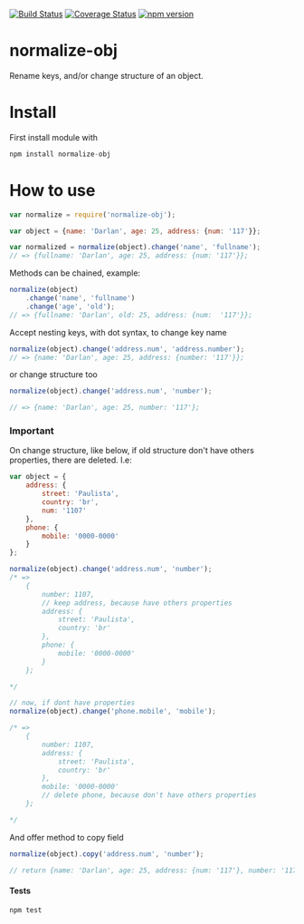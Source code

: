 [![Build Status](https://travis-ci.org/darlanmendonca/normalize-obj.svg)](https://travis-ci.org/thebergamo/parsick) 
[![Coverage Status](https://coveralls.io/repos/darlanmendonca/normalize-obj/badge.svg?branch=master&service=github)](https://coveralls.io/github/darlanmendonca/normalize-obj?branch=master)
[![npm version](https://badge.fury.io/js/normalize-obj.svg)](https://badge.fury.io/js/normalize-obj)

# normalize-obj

Rename keys, and/or change structure of an object.

# Install

First install module with 
```js 
npm install normalize-obj
```

# How to use

```js
var normalize = require('normalize-obj');

var object = {name: 'Darlan', age: 25, address: {num: '117'}};

var normalized = normalize(object).change('name', 'fullname');
// => {fullname: 'Darlan', age: 25, address: {num: '117'}};
```

Methods can be chained, example:

```js
normalize(object)
	.change('name', 'fullname')
	.change('age', 'old');
// => {fullname: 'Darlan', old: 25, address: {num:  '117'}};
```

Accept nesting keys, with dot syntax, to change key name

```js
normalize(object).change('address.num', 'address.number');
// => {name: 'Darlan', age: 25, address: {number: '117'}};
```

or change structure too
```js
normalize(object).change('address.num', 'number');

// => {name: 'Darlan', age: 25, number: '117'};
```

### Important
On change structure, like below, if old structure don't have others properties, there are deleted. I.e:

```js
var object = {
	address: {
		street: 'Paulista',
		country: 'br',
		num: '1107'
	},
	phone: {
		mobile: '0000-0000'
	}
};

normalize(object).change('address.num', 'number');
/* => 
	{
		number: 1107,
		// keep address, because have others properties
		address: {
			street: 'Paulista',
			country: 'br'
		},
		phone: {
			mobile: '0000-0000'
		}
	};

*/

// now, if dont have properties
normalize(object).change('phone.mobile', 'mobile');

/* => 
	{
		number: 1107,
		address: {
			street: 'Paulista',
			country: 'br'
		},
		mobile: '0000-0000'
		// delete phone, because don't have others properties
	};

*/

```

And offer method to copy field
```js
normalize(object).copy('address.num', 'number');

// return {name: 'Darlan', age: 25, address: {num: '117'}, number: '117'};
```

#### Tests

```js
npm test
```

